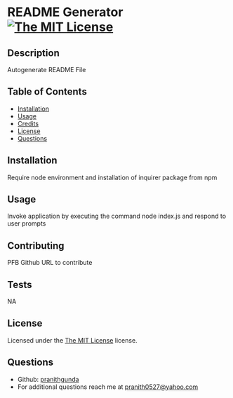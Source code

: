 # README Generator [![The MIT License](https://img.shields.io/badge/License-MIT-yellow.svg)](https://opensource.org/licenses/MIT)
## Description
Autogenerate README File
## Table of Contents
- [Installation](#installation)
- [Usage](#usage)
- [Credits](#contributing)
- [License](#license)
- [Questions](#questions)
## Installation
Require node environment and installation of inquirer package from npm
## Usage
Invoke application by executing the command node index.js and respond to user prompts
## Contributing
PFB Github URL to contribute
## Tests
NA
## License
Licensed under the [The MIT License](https://opensource.org/licenses/MIT) license.
## Questions
* Github: [pranithgunda](https://github.com/pranithgunda)
* For additional questions reach me at pranith0527@yahoo.com

